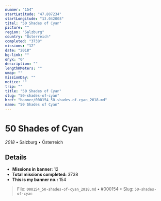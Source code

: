 ```yaml
---
nummer: "154"
startLatitude: "47.807234"
startLongitude: "13.042008"
titel: "50 Shades of Cyan"
picture: ""
region: "Salzburg"
country: "Österreich"
completed: "3738"
missions: "12"
date: "2018"
bg-link: ""
onyx: "0"
description: ""
lengthKMeters: ""
umap: ""
missionDay: ""
notice: ""
trip: ""
title: "50 Shades of Cyan"
slug: "50-shades-of-cyan"
href: "banner/000154_50-shades-of-cyan_2018.md"
name: "50 Shades of Cyan"
---
```

# 50 Shades of Cyan

*2018* • Salzburg • Österreich





## Details

- **Missions in banner:** 12
- **Total missions completed:** 3738
- **This is my banner no.:** 154






> File: `000154_50-shades-of-cyan_2018.md`
> • #000154
> • Slug: `50-shades-of-cyan`
